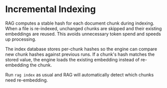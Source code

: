 # Incremental Indexing

RAG computes a stable hash for each document chunk during indexing. When a file is re-indexed, unchanged chunks are skipped and their existing embeddings are reused. This avoids unnecessary token spend and speeds up processing.

The index database stores per-chunk hashes so the engine can compare new chunk hashes against previous runs. If a chunk's hash matches the stored value, the engine loads the existing embedding instead of re-embedding the chunk.

Run `rag index` as usual and RAG will automatically detect which chunks need re-embedding.
